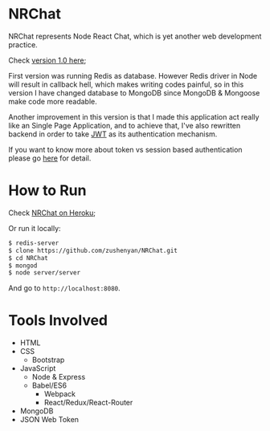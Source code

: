 # NRChat
NRChat represents Node React Chat, which is yet another web development practice.

Check [version 1.0 here](https://github.com/zushenyan/NRChat/tree/v1.0);

First version was running Redis as database. However Redis driver in Node will result in callback hell, which makes writing codes painful, so in this version I have changed database to MongoDB since MongoDB & Mongoose make code more readable.

Another improvement in this version is that I made this application act really like an Single Page Application, and to achieve that, I've also rewritten backend in order to take [JWT](https://en.wikipedia.org/wiki/JSON_Web_Token) as its authentication mechanism.

If you want to know more about token vs session based authentication please go [here](http://stackoverflow.com/questions/17000835/token-authentication-vs-cookies) for detail.

# How to Run
Check [NRChat on Heroku](http://nrchat.herokuapp.com/);

Or run it locally:

```bash
$ redis-server
$ clone https://github.com/zushenyan/NRChat.git
$ cd NRChat
$ mongod
$ node server/server
```

And go to `http://localhost:8080`.

# Tools Involved

* HTML
* CSS
  * Bootstrap
* JavaScript
  * Node & Express
  * Babel/ES6
	* Webpack
	* React/Redux/React-Router
* MongoDB
* JSON Web Token
